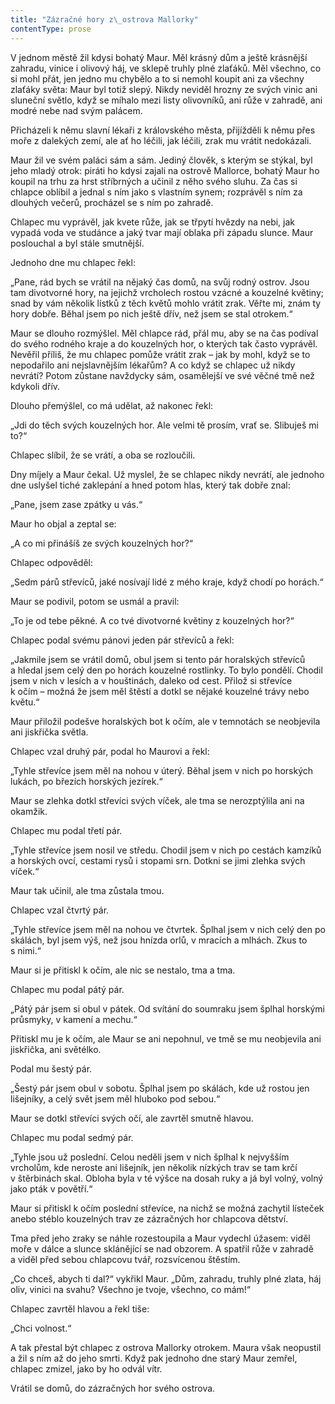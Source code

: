 ```yaml
---
title: "Zázračné hory z\_ostrova Mallorky"
contentType: prose
---
```


<section>

V jednom městě žil kdysi bohatý Maur. Měl krásný dům a ještě krásnější zahradu, vinice i olivový háj, ve sklepě truhly plné zlaťáků. Měl všechno, co si mohl přát, jen jedno mu chybělo a to si nemohl koupit ani za všechny zlaťáky světa: Maur byl totiž slepý. Nikdy neviděl hrozny ze svých vinic ani sluneční světlo, když se míhalo mezi listy olivovníků, ani růže v zahradě, ani modré nebe nad svým palácem.

Přicházeli k němu slavní lékaři z královského města, přijížděli k němu přes moře z dalekých zemí, ale ať ho léčili, jak léčili, zrak mu vrátit nedokázali.

Maur žil ve svém paláci sám a sám. Jediný člověk, s kterým se stýkal, byl jeho mladý otrok: piráti ho kdysi zajali na ostrově Mallorce, bohatý Maur ho koupil na trhu za hrst stříbrných a učinil z něho svého sluhu. Za čas si chlapce oblíbil a jednal s ním jako s vlastním synem; rozprávěl s ním za dlouhých večerů, procházel se s ním po zahradě.

Chlapec mu vyprávěl, jak kvete růže, jak se třpytí hvězdy na nebi, jak vypadá voda ve studánce a jaký tvar mají oblaka při západu slunce. Maur poslouchal a byl stále smutnější.

Jednoho dne mu chlapec řekl:

„Pane, rád bych se vrátil na nějaký čas domů, na svůj rodný ostrov. Jsou tam divotvorné hory, na jejichž vrcholech rostou vzácné a kouzelné květiny; snad by vám několik lístků z těch květů mohlo vrátit zrak. Věřte mi, znám ty hory dobře. Běhal jsem po nich ještě dřív, než jsem se stal otrokem.“

Maur se dlouho rozmýšlel. Měl chlapce rád, přál mu, aby se na čas podíval do svého rodného kraje a do kouzelných hor, o kterých tak často vyprávěl. Nevěřil příliš, že mu chlapec pomůže vrátit zrak – jak by mohl, když se to nepodařilo ani nejslavnějším lékařům? A co když se chlapec už nikdy nevrátí? Potom zůstane navždycky sám, osamělejší ve své věčné tmě než kdykoli dřív.

Dlouho přemýšlel, co má udělat, až nakonec řekl:

„Jdi do těch svých kouzelných hor. Ale velmi tě prosím, vrať se. Slibuješ mi to?“

Chlapec slíbil, že se vrátí, a oba se rozloučili.

Dny míjely a Maur čekal. Už myslel, že se chlapec nikdy nevrátí, ale jednoho dne uslyšel tiché zaklepání a hned potom hlas, který tak dobře znal:

„Pane, jsem zase zpátky u vás.“

Maur ho objal a zeptal se:

„A co mi přinášíš ze svých kouzelných hor?“

Chlapec odpověděl:

„Sedm párů střevíců, jaké nosívají lidé z mého kraje, když chodí po horách.“

Maur se podivil, potom se usmál a pravil:

„To je od tebe pěkné. A co tvé divotvorné květiny z kouzelných hor?“

Chlapec podal svému pánovi jeden pár střevíců a řekl:

„Jakmile jsem se vrátil domů, obul jsem si tento pár horalských střevíců a hledal jsem celý den po horách kouzelné rostlinky. To bylo pondělí. Chodil jsem v nich v lesích a v houštinách, daleko od cest. Přilož si střevíce k očím – možná že jsem měl štěstí a dotkl se nějaké kouzelné trávy nebo květu.“

Maur přiložil podešve horalských bot k očím, ale v temnotách se neobjevila ani jiskřička světla.

Chlapec vzal druhý pár, podal ho Maurovi a řekl:

„Tyhle střevíce jsem měl na nohou v úterý. Běhal jsem v nich po horských lukách, po březích horských jezírek.“

Maur se zlehka dotkl střevíci svých víček, ale tma se nerozptýlila ani na okamžik.

Chlapec mu podal třetí pár.

„Tyhle střevíce jsem nosil ve středu. Chodil jsem v nich po cestách kamzíků a horských ovcí, cestami rysů i stopami srn. Dotkni se jimi zlehka svých víček.“

Maur tak učinil, ale tma zůstala tmou.

Chlapec vzal čtvrtý pár.

„Tyhle střevíce jsem měl na nohou ve čtvrtek. Šplhal jsem v nich celý den po skálách, byl jsem výš, než jsou hnízda orlů, v mracích a mlhách. Zkus to s nimi.“

Maur si je přitiskl k očím, ale nic se nestalo, tma a tma.

Chlapec mu podal pátý pár.

„Pátý pár jsem si obul v pátek. Od svítání do soumraku jsem šplhal horskými průsmyky, v kamení a mechu.“

Přitiskl mu je k očím, ale Maur se ani nepohnul, ve tmě se mu neobjevila ani jiskřička, ani světélko.

Podal mu šestý pár.

„Šestý pár jsem obul v sobotu. Šplhal jsem po skálách, kde už rostou jen lišejníky, a celý svět jsem měl hluboko pod sebou.“

Maur se dotkl střevíci svých očí, ale zavrtěl smutně hlavou.

Chlapec mu podal sedmý pár.

„Tyhle jsou už poslední. Celou neděli jsem v nich šplhal k nejvyšším vrcholům, kde neroste ani lišejník, jen několik nízkých trav se tam krčí v štěrbinách skal. Obloha byla v té výšce na dosah ruky a já byl volný, volný jako pták v povětří.“

Maur si přitiskl k očím poslední střevíce, na nichž se možná zachytil lísteček anebo stéblo kouzelných trav ze zázračných hor chlapcova dětství.

Tma před jeho zraky se náhle rozestoupila a Maur vydechl úžasem: viděl moře v dálce a slunce sklánějící se nad obzorem. A spatřil růže v zahradě a viděl před sebou chlapcovu tvář, rozsvícenou štěstím.

„Co chceš, abych ti dal?“ vykřikl Maur. „Dům, zahradu, truhly plné zlata, háj oliv, vinici na svahu? Všechno je tvoje, všechno, co mám!“

Chlapec zavrtěl hlavou a řekl tiše:

„Chci volnost.“

A tak přestal být chlapec z ostrova Mallorky otrokem. Maura však neopustil a žil s ním až do jeho smrti. Když pak jednoho dne starý Maur zemřel, chlapec zmizel, jako by ho odvál vítr.

Vrátil se domů, do zázračných hor svého ostrova.

</section>
